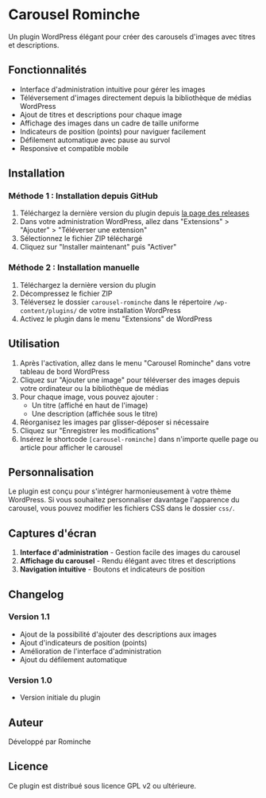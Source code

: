 # Carousel Rominche

Un plugin WordPress élégant pour créer des carousels d'images avec titres et descriptions.

## Fonctionnalités

- Interface d'administration intuitive pour gérer les images
- Téléversement d'images directement depuis la bibliothèque de médias WordPress
- Ajout de titres et descriptions pour chaque image
- Affichage des images dans un cadre de taille uniforme
- Indicateurs de position (points) pour naviguer facilement
- Défilement automatique avec pause au survol
- Responsive et compatible mobile

## Installation

### Méthode 1 : Installation depuis GitHub

1. Téléchargez la dernière version du plugin depuis [la page des releases](https://github.com/votre-nom/carousel-rominche/releases)
2. Dans votre administration WordPress, allez dans "Extensions" > "Ajouter" > "Téléverser une extension"
3. Sélectionnez le fichier ZIP téléchargé
4. Cliquez sur "Installer maintenant" puis "Activer"

### Méthode 2 : Installation manuelle

1. Téléchargez la dernière version du plugin
2. Décompressez le fichier ZIP
3. Téléversez le dossier `carousel-rominche` dans le répertoire `/wp-content/plugins/` de votre installation WordPress
4. Activez le plugin dans le menu "Extensions" de WordPress

## Utilisation

1. Après l'activation, allez dans le menu "Carousel Rominche" dans votre tableau de bord WordPress
2. Cliquez sur "Ajouter une image" pour téléverser des images depuis votre ordinateur ou la bibliothèque de médias
3. Pour chaque image, vous pouvez ajouter :
   - Un titre (affiché en haut de l'image)
   - Une description (affichée sous le titre)
4. Réorganisez les images par glisser-déposer si nécessaire
5. Cliquez sur "Enregistrer les modifications"
6. Insérez le shortcode `[carousel-rominche]` dans n'importe quelle page ou article pour afficher le carousel

## Personnalisation

Le plugin est conçu pour s'intégrer harmonieusement à votre thème WordPress. Si vous souhaitez personnaliser davantage l'apparence du carousel, vous pouvez modifier les fichiers CSS dans le dossier `css/`.

## Captures d'écran

1. **Interface d'administration** - Gestion facile des images du carousel
2. **Affichage du carousel** - Rendu élégant avec titres et descriptions
3. **Navigation intuitive** - Boutons et indicateurs de position

## Changelog

### Version 1.1
- Ajout de la possibilité d'ajouter des descriptions aux images
- Ajout d'indicateurs de position (points)
- Amélioration de l'interface d'administration
- Ajout du défilement automatique

### Version 1.0
- Version initiale du plugin

## Auteur

Développé par Rominche

## Licence

Ce plugin est distribué sous licence GPL v2 ou ultérieure. 